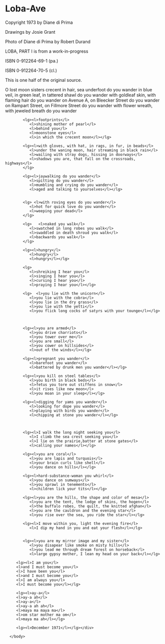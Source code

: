 # Loba-Ave<?xml version="1.0" encoding="UTF-8"?>
<?xml-model href="http://www.tei-c.org/release/xml/tei/custom/schema/relaxng/tei_all.rng" type="application/xml" schematypens="http://relaxng.org/ns/structure/1.0"?>
<?xml-model href="http://www.tei-c.org/release/xml/tei/custom/schema/relaxng/tei_all.rng" type="application/xml"
	schematypens="http://purl.oclc.org/dsdl/schematron"?>
<TEI xmlns="http://www.tei-c.org/ns/1.0">
  <teiHeader>
      <fileDesc>
         <titleStmt>
            <title>ave</title>
         </titleStmt>
         <publicationStmt>
            <p>Copyright 1973 by Diane di Prima</p>
            <p>Drawings by Josie Grant</p>
            <p>Photo of Diane di Prima by Robert Durand</p>
            <p>LOBA, PART I is from a work-in-progress</p>
            <p>ISBN 0-912264-69-1 (pa.)</p>
            <p>ISBN 0-912264-70-5 (cl.)</p>
         </publicationStmt>
         <sourceDesc>
            <p>This is one half of the original source.</p>
         </sourceDesc>
      </fileDesc>
  </teiHeader>
  <text>
      <body>
         <div><lg><l>O lost moon sisters</l>
            <l>crecent in hair, sea underfoot do you wander</l>
            <l>in blue veil, in green leaf, in tattered shawl do you wander</l>
            <l>with goldleaf skin, with flaming hair do you wander</l>
            <l>on Avenue A, on Bleecker Street do you wander</l>
            <l>on Rampart Street, on Fillmore Street do you wander</l>
            <l>with flower wreath, with jeweled breath do you wander</l></lg>
            
            
            <lg><l>footprints</l>
               <l>shining mother of pearl</l>
               <l>behind you</l>
               <l>moonstone eyes</l>
               <l>in which the crecent moon</l></lg>
            
            <lg><l>with gloves, with hat, in rags, in fur, in beads</l>
               <l>under the waning moon, hair streaming in black rain</l>
               <l>wailing with stray dogs, hissing in doorways</l>
               <l>shadows you are, that fall on the crossroads, highways</l>
            </lg>
            
            <lg><l>jaywalking do you wander</l>
               <l>spitting do you wander</l>
               <l>mumbling and crying do you wander</l>
               <l>aged and talking to yourselves</l></lg>
            
            
            <lg> <l>with roving eyes do you wander</l>
               <l>hot for quick love do you wander</l>
               <l>weeping your dead</l>
            </lg>
            
            <lg>   <l>naked you walk</l>
               <l>swatched in long robes you walk</l>
               <l>swaddled in death shroud you walk</l>
               <l>backwards you walk</l>
            </lg>
            
            <lg><l>hungry</l>
               <l>hungry</l>
               <l>hungry</l></lg>
            
            <lg>
               <l>shreiking I hear you</l>
               <l>singing I hear you</l>
               <l>cursing I hear you</l>
               <l>praying I hear you</l></lg>
            
            <lg>  <l>you lie with the unicorn</l>
               <l>you lie with the cobra</l>
               <l>you lie in the dry grass</l>
               <l>you lie with the yetti</l>
               <l>you flick long cocks of satyrs with your tounge</l></lg>
            
            
            
            <lg><l>you are armed</l>
               <l>you drive charriots</l>
               <l>you tower over me</l>
               <l>you are small</l>
               <l>you cower on hillsides</l>
               <l>out of the winds</l></lg>
            
            <lg><l>pregnant you wander</l>
               <l>barefoot you wander</l>
               <l>battered by drunk men you wander</l></lg>
            
            <lg><l>you kill on steel tables</l>
               <l>you birth in black beds</l>
               <l>fetus you tore out stiffens in snow</l>
               <l>it rises like new moon</l>
               <l>you moan in your sleep</l></lg>
            
            <lg><l>digging for yams you wander</l>
               <l>looking for dope you wander</l>
               <l>playing with birds you wander</l>
               <l>chipping at stone you wander</l></lg>
            
           
            
            <lg><l>I walk the long night seeking you</l>
               <l>I climb the sea crest seeking you</l>
               <l>I lie on the prairie,batter at stone gates</l>
               <l>calling your names</l></lg>
            
            <lg><l>you are coral</l>
               <l>you are lapis and turquois</l>
               <l>your brain curls like shell</l>
               <l>you dance on hills</l></lg>
            
            <lg><l>hard-substance-woman you whirl</l>
               <l>you dance on sumways</l>
               <l>you sprawl in tenements</l>
               <l>children lick your tits</l></lg>
            
            <lg><l>you are the hills, the shape and color of mesa</l>
               <l>you are the tent, the lodge of skins, the hogen</l>
               <l>the buffalo robes, the quilt, the knitted afghan</l>
               <l>you are the cauldron and the evening star</l>
               <l>you rise over the sea, you ride the star</l></lg>
            
            <lg><l>I move within you, light the evening fire</l>
               <l>I dip my hand in you and eat your flesh</l></lg>
            
            
            <lg><l>you are my mirror image and my sister</l>
               <l>you disapear like smoke on misty hills</l>
               <l>you lead me through dream forest on horseback</l>
               <l>large gypsy mother, I lean my head on your back</l></lg>
         
         <lg><l>I am you</l>
         <l>and I must become you</l>
         <l>I have been you</l>
         <l>and I must become you</l>
         <l>I am always you</l>
         <l>I must become you</l></lg>
         
         <lg><l>ay-a</l>
         <l>ay-a ah</l>
         <l>ay-a</l>
         <l>ay-a ah ah</l>
         <l>maya ma maya ma</l>
         <l>om star mother ma om</l>
         <l>maya ma ah</l></lg>
         
         <lg><l>December 1971</l></lg></div>
         
      </body>
  </text>
</TEI>
